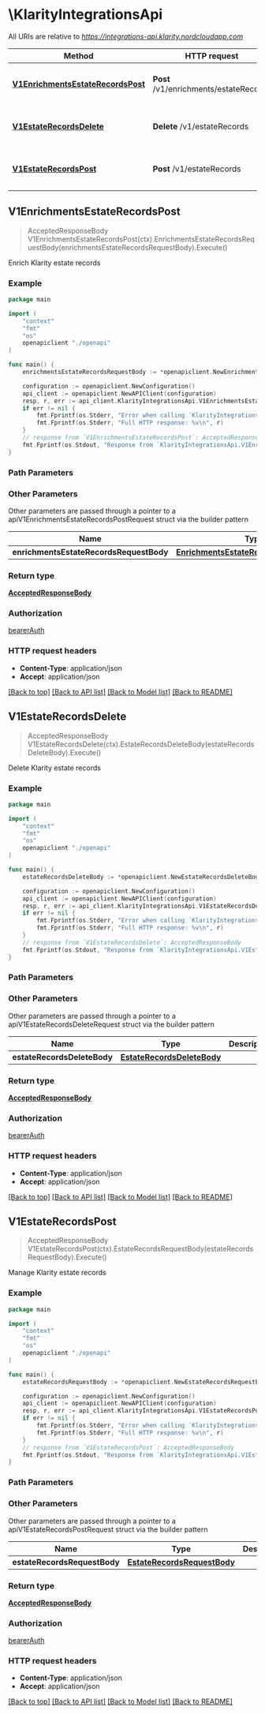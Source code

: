 # \KlarityIntegrationsApi

All URIs are relative to *https://integrations-api.klarity.nordcloudapp.com*

Method | HTTP request | Description
------------- | ------------- | -------------
[**V1EnrichmentsEstateRecordsPost**](KlarityIntegrationsApi.md#V1EnrichmentsEstateRecordsPost) | **Post** /v1/enrichments/estateRecords | Enrich Klarity estate records
[**V1EstateRecordsDelete**](KlarityIntegrationsApi.md#V1EstateRecordsDelete) | **Delete** /v1/estateRecords | Delete Klarity estate records
[**V1EstateRecordsPost**](KlarityIntegrationsApi.md#V1EstateRecordsPost) | **Post** /v1/estateRecords | Manage Klarity estate records



## V1EnrichmentsEstateRecordsPost

> AcceptedResponseBody V1EnrichmentsEstateRecordsPost(ctx).EnrichmentsEstateRecordsRequestBody(enrichmentsEstateRecordsRequestBody).Execute()

Enrich Klarity estate records



### Example

```go
package main

import (
    "context"
    "fmt"
    "os"
    openapiclient "./openapi"
)

func main() {
    enrichmentsEstateRecordsRequestBody := *openapiclient.NewEnrichmentsEstateRecordsRequestBody([]openapiclient.EnrichmentsEstateRecordsRequestBodyEnrichments{*openapiclient.NewEnrichmentsEstateRecordsRequestBodyEnrichments(*openapiclient.NewEnrichmentRecord(), map[string]interface{}({"lastBackupTime":"2021-10-19T07:10:38.147Z","details":{"succeeded":true,"durationSeconds":1234}}))}) // EnrichmentsEstateRecordsRequestBody |  (optional)

    configuration := openapiclient.NewConfiguration()
    api_client := openapiclient.NewAPIClient(configuration)
    resp, r, err := api_client.KlarityIntegrationsApi.V1EnrichmentsEstateRecordsPost(context.Background()).EnrichmentsEstateRecordsRequestBody(enrichmentsEstateRecordsRequestBody).Execute()
    if err != nil {
        fmt.Fprintf(os.Stderr, "Error when calling `KlarityIntegrationsApi.V1EnrichmentsEstateRecordsPost``: %v\n", err)
        fmt.Fprintf(os.Stderr, "Full HTTP response: %v\n", r)
    }
    // response from `V1EnrichmentsEstateRecordsPost`: AcceptedResponseBody
    fmt.Fprintf(os.Stdout, "Response from `KlarityIntegrationsApi.V1EnrichmentsEstateRecordsPost`: %v\n", resp)
}
```

### Path Parameters



### Other Parameters

Other parameters are passed through a pointer to a apiV1EnrichmentsEstateRecordsPostRequest struct via the builder pattern


Name | Type | Description  | Notes
------------- | ------------- | ------------- | -------------
 **enrichmentsEstateRecordsRequestBody** | [**EnrichmentsEstateRecordsRequestBody**](EnrichmentsEstateRecordsRequestBody.md) |  | 

### Return type

[**AcceptedResponseBody**](AcceptedResponseBody.md)

### Authorization

[bearerAuth](../README.md#bearerAuth)

### HTTP request headers

- **Content-Type**: application/json
- **Accept**: application/json

[[Back to top]](#) [[Back to API list]](../README.md#documentation-for-api-endpoints)
[[Back to Model list]](../README.md#documentation-for-models)
[[Back to README]](../README.md)


## V1EstateRecordsDelete

> AcceptedResponseBody V1EstateRecordsDelete(ctx).EstateRecordsDeleteBody(estateRecordsDeleteBody).Execute()

Delete Klarity estate records



### Example

```go
package main

import (
    "context"
    "fmt"
    "os"
    openapiclient "./openapi"
)

func main() {
    estateRecordsDeleteBody := *openapiclient.NewEstateRecordsDeleteBody(openapiclient.PeriodEnum("current"), []openapiclient.EstateRecordsDeleteBodyRecords{*openapiclient.NewEstateRecordsDeleteBodyRecords()}) // EstateRecordsDeleteBody |  (optional)

    configuration := openapiclient.NewConfiguration()
    api_client := openapiclient.NewAPIClient(configuration)
    resp, r, err := api_client.KlarityIntegrationsApi.V1EstateRecordsDelete(context.Background()).EstateRecordsDeleteBody(estateRecordsDeleteBody).Execute()
    if err != nil {
        fmt.Fprintf(os.Stderr, "Error when calling `KlarityIntegrationsApi.V1EstateRecordsDelete``: %v\n", err)
        fmt.Fprintf(os.Stderr, "Full HTTP response: %v\n", r)
    }
    // response from `V1EstateRecordsDelete`: AcceptedResponseBody
    fmt.Fprintf(os.Stdout, "Response from `KlarityIntegrationsApi.V1EstateRecordsDelete`: %v\n", resp)
}
```

### Path Parameters



### Other Parameters

Other parameters are passed through a pointer to a apiV1EstateRecordsDeleteRequest struct via the builder pattern


Name | Type | Description  | Notes
------------- | ------------- | ------------- | -------------
 **estateRecordsDeleteBody** | [**EstateRecordsDeleteBody**](EstateRecordsDeleteBody.md) |  | 

### Return type

[**AcceptedResponseBody**](AcceptedResponseBody.md)

### Authorization

[bearerAuth](../README.md#bearerAuth)

### HTTP request headers

- **Content-Type**: application/json
- **Accept**: application/json

[[Back to top]](#) [[Back to API list]](../README.md#documentation-for-api-endpoints)
[[Back to Model list]](../README.md#documentation-for-models)
[[Back to README]](../README.md)


## V1EstateRecordsPost

> AcceptedResponseBody V1EstateRecordsPost(ctx).EstateRecordsRequestBody(estateRecordsRequestBody).Execute()

Manage Klarity estate records



### Example

```go
package main

import (
    "context"
    "fmt"
    "os"
    openapiclient "./openapi"
)

func main() {
    estateRecordsRequestBody := *openapiclient.NewEstateRecordsRequestBody([]openapiclient.EstateRecordsRequestBodyRecords{*openapiclient.NewEstateRecordsRequestBodyRecords("js002", "jira/subscription/basic")}) // EstateRecordsRequestBody |  (optional)

    configuration := openapiclient.NewConfiguration()
    api_client := openapiclient.NewAPIClient(configuration)
    resp, r, err := api_client.KlarityIntegrationsApi.V1EstateRecordsPost(context.Background()).EstateRecordsRequestBody(estateRecordsRequestBody).Execute()
    if err != nil {
        fmt.Fprintf(os.Stderr, "Error when calling `KlarityIntegrationsApi.V1EstateRecordsPost``: %v\n", err)
        fmt.Fprintf(os.Stderr, "Full HTTP response: %v\n", r)
    }
    // response from `V1EstateRecordsPost`: AcceptedResponseBody
    fmt.Fprintf(os.Stdout, "Response from `KlarityIntegrationsApi.V1EstateRecordsPost`: %v\n", resp)
}
```

### Path Parameters



### Other Parameters

Other parameters are passed through a pointer to a apiV1EstateRecordsPostRequest struct via the builder pattern


Name | Type | Description  | Notes
------------- | ------------- | ------------- | -------------
 **estateRecordsRequestBody** | [**EstateRecordsRequestBody**](EstateRecordsRequestBody.md) |  | 

### Return type

[**AcceptedResponseBody**](AcceptedResponseBody.md)

### Authorization

[bearerAuth](../README.md#bearerAuth)

### HTTP request headers

- **Content-Type**: application/json
- **Accept**: application/json

[[Back to top]](#) [[Back to API list]](../README.md#documentation-for-api-endpoints)
[[Back to Model list]](../README.md#documentation-for-models)
[[Back to README]](../README.md)


